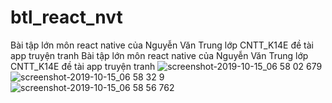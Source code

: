 # btl_react_nvt
Bài tập lớn môn react native của Nguyễn Văn Trung lớp CNTT_K14E đề tài app truyện tranh
Bài tập lớn môn react native của Nguyễn Văn Trung lớp CNTT_K14E đề tài app truyện tranh
![screenshot-2019-10-15_06 58 02 679](https://user-images.githubusercontent.com/49581391/66838848-4823ba80-ef1a-11e9-990d-5c977059906e.png)
![screenshot-2019-10-15_06 58 32 9](https://user-images.githubusercontent.com/49581391/66838849-4823ba80-ef1a-11e9-88b8-de74e514e74a.png)
![screenshot-2019-10-15_06 58 56 762](https://user-images.githubusercontent.com/49581391/66838851-48bc5100-ef1a-11e9-9098-70e6acdf2cca.png)

